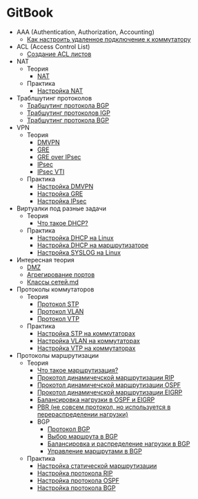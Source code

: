 # GitBook
- AAA (Authentication, Authorization, Accounting)
   - [Как настроить удаленное подключение к коммутатору](./AAA/auth_ssh.md)
- ACL (Access Control List)
   - [Создание ACL листов](./ACL/ACL(Access_Control_List).md)
- NAT
  - Теория
    - [NAT](./NAT/Theory/NAT(Network_Address_Translation).md)
  - Практика
    - [Настройка NAT](./NAT/Practice/Настройка_NAT.md)
- Траблшутинг протоколов
  - [Трабшутинг протокола BGP](./Troubleshooting/Troubleshoot_BGP.md)
  - [Трабшутинг протоколов IGP](./Troubleshooting/Troubleshoot_IGP.md)
  - [Трабшутинг протокола BGP](./Troubleshooting/Troubleshooting_DMVPN.md)
- VPN
  - Теория
    - [DMVPN](./VPN/Theory/DMVPN(Dynamic_Multipoint_VPN).md)
    - [GRE](./VPN/Theory/GRE(Generic_Routing_Encapsulation).md)
    - [GRE over IPsec](./VPN/Theory/GRE_over_IPSec.md)
    - [IPsec](./VPN/Theory/IPsec(Internet_Protocol_Security).md)
    - [IPsec VTI](./VPN/Theory/IPSecVTI(Virtual_Tunnel_Interface).md)
  - Практика
     - [Настройка DMVPN](./VPN/Practice/Настройка_DMVPN.md)
     - [Настройка GRE](./VPN/Practice/Настройка_GRE.md)
     - [Настройка IPsec](./VPN/Practice/Настройка_IPsec.md)
- Виртуалки под разные задачи
  - Теория
    - [Что такое DHCP?](./Виртуалки/Theory/DHCP(Dynamic_Host_Configuration_Protocol).md)
  - Практика
    - [Настройка DHCP на Linux](./Виртуалки/Practice/DHCP_virt.md)
    - [Настройка DHCP на маршрутизаторе](./Виртуалки/Practice/DHCP_route.md)
    - [Настройка SYSLOG на Linux](./Виртуалки/Practice/SYSLOG.md)
- Интересная теория
  - [DMZ](./Theory/DMZ(DeMilitarized_Zone).md)
  - [Агрегирование портов](./Theory/Агрегирование_портов.md)
  - [Классы сетей.md](./Theory/Классы_сетей.md)
- Протоколы коммутаторов
  - Теория
    - [Протокол STP](./Switch_protocols/Theory/STP(Spanning_Tree_Protocol).md)
    - [Протокол VLAN](./Switch_protocols/Theory/VLAN(Virtual_Local_Area_Network).md)
    - [Протокол VTP](./Switch_protocols/Theory/VTP(VLAN_Trunking_Protocol).md)
  - Практика
    - [Настройка STP на коммутаторах](./Switch_protocols/Practice/Настройка_STP_на_коммутаторах.md)
    - [Настройка VLAN на коммутаторах](./Switch_protocols/Practice/Настройка_VLAN.md)
    - [Настройка VTP на коммутаторах](./Switch_protocols/Practice/Настройка_VTP.md)
 - Протоколы маршрутизации
   - Теория
     - [Что такое маршрутизация?](./Router_protocols/Theory/Маршрутизация.md)
     - [Прокотол динамичечской маршрутизации RIP](./Router_protocols/Theory/RIP(Routing_Information_Protocol).md)
     - [Прокотол динамичечской маршрутизации OSPF](./Router_protocols/Theory/OSPF(Open_Shortest_Path_First).md)
     - [Прокотол динамичечской маршрутизации EIGRP](./Router_protocols/Theory/EIGRP(Enhanced_Interior_Gateway_Routing_Protocol).md)
     - [Балансировка нагрузки в OSPF и EIGRP](./Router_protocols/Theory/Балансировка_нагрузки_OSPF_EIGRP.md)
     - [PBR (не совсем протокол, но используется в перераспределении нагрузки)](./Router_protocols/Theory/PBR(Policy-Based_Routing).md)
     - BGP
       - [Протокол BGP](./Router_protocols/Theory/BGP/BGP(Border_Gateway_Protocol).md)
       - [Выбор маршрута в BGP](./Router_protocols/Theory/BGP/BGP_выбор_маршрута.md)
       - [Балансировка и распределение нагрузки в BGP](./Router_protocols/Theory/BGP/Балансировка_и_распределение_нагрузки_BGP.md)
       - [Управление маршрутами в BGP](./Router_protocols/Theory/BGP/Управление_маршрутами_BGP.md)
   - Практика
     - [Настройка статической маршрутизации](/Router_protocols/Practice/Настройка_статической_маршрутизации.md)
     - [Настройка протокола RIP](/Router_protocols/Practice/Настройка_RIP.md)
     - [Настройка протокола OSPF](/Router_protocols/Practice/Настройка_OSPF.md)
     - [Настройка протокола BGP](/Router_protocols/Practice/Настройка_протокола_BGP.md)
